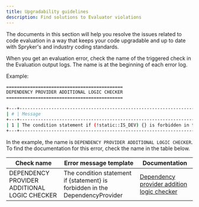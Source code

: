 ```yaml
---
title: Upgradability guidelines
description: Find solutions to Evaluator violations
---
```


The documents in this section will help you resolve the issues related to code evaluation in a way that keeps your code upgradable and up to date with Spryker's and industry coding standards.

When you get an evaluation error, check the name of the triggered check in the Evaluation output logs. The name is at the beginning of each error log.

Example:
```bash
============================================
DEPENDENCY PROVIDER ADDITIONAL LOGIC CHECKER
============================================

+---+----------------------------------------------------------------------------------------+--------------------------------------------------------------------------------------------------------------------------+
| # | Message                                                                                | Target                                                                                                                   |
+---+----------------------------------------------------------------------------------------+--------------------------------------------------------------------------------------------------------------------------+
| 1 | The condition statement if (!static::IS_DEV) {} is forbidden in the DependencyProvider | tests/Acceptance/_data/InvalidProject/src/Pyz/Zed/Console/ConsoleDependencyProvider.php |
+---+----------------------------------------------------------------------------------------+--------------------------------------------------------------------------------------------------------------------------+


```

In the example, the name is `DEPENDENCY PROVIDER ADDITIONAL LOGIC CHECKER`. To find the documentation for this error, check the name in the table below.

<div class="width-100">


| Check name  | Error message template                                                   | Documentation                                                                                                                                                                            |
| ----------- |--------------------------------------------------------------------------|------------------------------------------------------------------------------------------------------------------------------------------------------------------------------------------|
| DEPENDENCY PROVIDER ADDITIONAL LOGIC CHECKER | The condition statement if {statement} is forbidden in the DependencyProvider | [Dependency provider addition logic checker](/docs/scos/dev/guidelines/keeping-a-project-upgradable/upgradability-guidelines/entity-name-is-not-unique.html#transfer-name-is-not-unique) |

</div>
